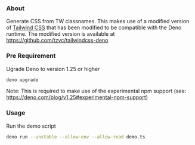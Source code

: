 ### About

Generate CSS from TW classnames. This makes use of a modified version of [Tailwind CSS](https://tailwindcss.com/) that has been modified to be compatible with the Deno runtime. The modified version is available at https://github.com/tzvc/tailwindcss-deno

### Pre Requirement

Ugrade Deno to version 1.25 or higher
```bash
deno upgrade
```
Note: This is required to make use of the experimental npm support (see: https://deno.com/blog/v1.25#experimental-npm-support)

### Usage

Run the demo script
```bash
deno run --unstable --allow-env --allow-read demo.ts
```

